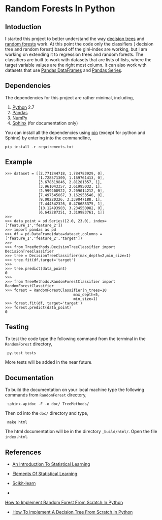 # Random Forests In Python

## Intoduction
I started this project to better understand the way <a href="https://en.wikipedia.org/wiki/Decision_tree">decision trees</a> and <a href="https://en.wikipedia.org/wiki/Random_forest">random forests</a> work.  At this point the code only the classifiers ( decision tree and random forest) based off the gini-index are working, but I am working on extending it to regression trees and random forests.  The classifiers are built to work with datasets that are lists of lists, where the target variable values are the right most column.  It can also work with datasets that use <a href="http://pandas.pydata.org/pandas-docs/stable/generated/pandas.DataFrame.html">Pandas DataFrames</a> and <a href="http://pandas.pydata.org/pandas-docs/stable/generated/pandas.Series.html">Pandas Series</a>.

## Dependencies
The dependencies for this project are rather minimal, including,

1. <a href="https://www.python.org/">Python</a> 2.7
2. <a href="http://pandas.pydata.org/">Pandas</a>
3. <a href="http://www.numpy.org/">NumPy</a>
3. <a href="http://www.sphinx-doc.org/en/stable/">Sphinx</a> (for documentation only)

You can install all the dependencies using <a href="https://pip.pypa.io/en/stable/">pip</a> (except for python and Sphinx) by entering into the commandline,

	pip install -r requirements.txt

## Example

	>>> dataset = [[2.771244718, 1.784783929, 0],
			       [1.728571309, 1.169761413, 0],
			       [3.678319846, 2.81281357, 1],
			       [3.961043357, 2.61995032, 1],
			       [2.999208922, 2.209014212, 0],
			       [7.497545867, 3.162953546, 0],
			       [9.00220326, 3.339047188, 1],
			       [7.444542326, 0.476683375, 1],
			       [10.12493903, 3.234550982, 0],
			       [6.642287351, 3.319983761, 1]]
	>>>
	>>> data_point = pd.Series([2.0, 23.0], index=['feature_1','feature_2'])
	>>> import pandas as pd
	>>> df = pd.DataFrame(data=dataset,columns =['feature_1','feature_2','target'])
	>>>
	>>> from TreeMethods.DecisionTreeClassifier import DecisionTreeClassifier
	>>> tree = DecisionTreeClassifier(max_depth=2,min_size=1)
	>>> tree.fit(df,target='target')
	>>>
	>>> tree.predict(data_point)
	0
	>>>
	>>> from TreeMethods.RandomForestClassifier import RandomForestClassifier
	>>> forest = RandomForestClassifier(n_trees=10
                                   max_depth=5,
                                   min_size=1)
	>>> forest.fit(df, target='target')
	>>> forest.predict(data_point)
	0

## Testing
To test the code type the following command from the terminal in the <code>RandomForest</code> directory,

<code> py.test tests</code>

More tests will be added in the near future.

## Documentation

To build the documentation on your local machine type the following commands from <code>RandomForest</code>  directory,

<code> sphinx-apidoc -F -o doc/ TreeMethods/ </code>

Then cd into the <code>doc/</code> directory and type,

<code> make html </code>

The html documentation will be in the directory <code>_build/html/</code>.  Open the file <code>index.html</code>.


## References
- <a href="http://www-bcf.usc.edu/~gareth/ISL/">An Introduction To Statistical Learning</a>

- <a href="http://statweb.stanford.edu/~tibs/ElemStatLearn/">Elements Of Statistical Learning</a>

- <a href="http://scikit-learn.org/stable/auto_examples/index.html#ensemble-methods">Scikit-learn</a>

- <a href="http://machinelearningmastery.com/implement-random-forest-scratch-python/">
How to Implement Random Forest From Scratch In Python</a>

- <a href="http://machinelearningmastery.com/implement-decision-tree-algorithm-scratch-python/">How To Implement A Decision Tree From Scratch In Python</a>